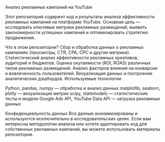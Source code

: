 Анализ рекламных кампаний на YouTube

Этот репозиторий содержит код и результаты анализа эффективности рекламных кампаний на платформе YouTube. Основная цель — исследовать ключевые метрики рекламных размещений, выявить закономерности успешных кампаний и оптимизировать стратегию продвижения.

Что в этом репозитории?
Сбор и обработка данных о рекламных кампаниях (просмотры, CTR, CPA, CPC и другие метрики).
Статистический анализ эффективности рекламных креативов, аудиторий и бюджетов.
Оценка окупаемости (ROI, ROAS) различных типов рекламных размещений.
Анализ факторов влияния на конверсии и вовлеченность пользователей.
Визуализация данных и построение аналитических дэшбордов.
Используемые технологии

Python, pandas, numpy — обработка и анализ данных
matplotlib, seaborn, plotly — визуализация метрик
scipy, statsmodels — статистические тесты и модели
Google Ads API, YouTube Data API — загрузка рекламных данных

Конфиденциальность данных
Все данные анонимизированы и используются исключительно в исследовательских целях. Если вам интересны методологии анализа или хотите адаптировать код для собственных рекламных кампаний, вы можете использовать материалы репозитория.


